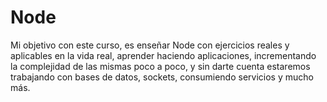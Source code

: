 # Node
Mi objetivo con este curso, es enseñar Node con ejercicios reales y aplicables en la vida real, aprender haciendo aplicaciones, incrementando la complejidad de las mismas poco a poco, y sin darte cuenta estaremos trabajando con bases de datos, sockets, consumiendo servicios y mucho más.
